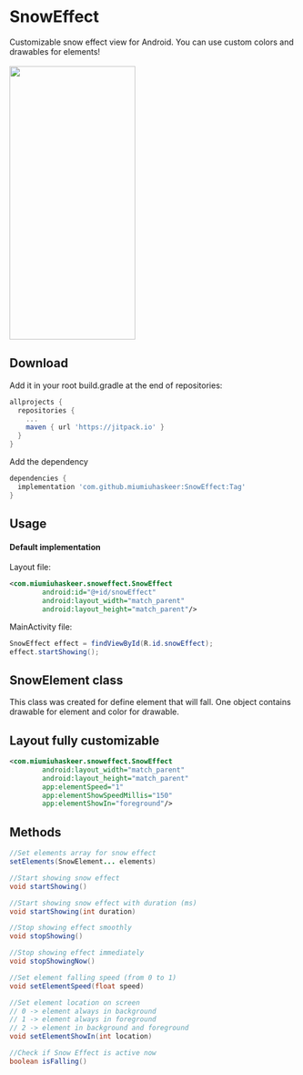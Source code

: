 # SnowEffect
Customizable snow effect view for Android. You can use custom colors and drawables for elements!
<br><br>
<img src="https://github.com/miumiuhaskeer/SnowEffect/blob/master/arts/snow_effect_demonstration.gif" width="221.25" height="480" />

## Download
Add it in your root build.gradle at the end of repositories:
```gradle
allprojects {
  repositories {
    ...
    maven { url 'https://jitpack.io' }
  }
}
```
Add the dependency
```gradle
dependencies {
  implementation 'com.github.miumiuhaskeer:SnowEffect:Tag'
}
```
## Usage
#### Default implementation
Layout file:
```xml
<com.miumiuhaskeer.snoweffect.SnowEffect
        android:id="@+id/snowEffect"
        android:layout_width="match_parent"
        android:layout_height="match_parent"/>
```
MainActivity file:
```Java
SnowEffect effect = findViewById(R.id.snowEffect);
effect.startShowing();
```
## SnowElement class
This class was created for define element that will fall. One object contains drawable for element and color for drawable.

## Layout fully customizable
```xml
<com.miumiuhaskeer.snoweffect.SnowEffect
        android:layout_width="match_parent"
        android:layout_height="match_parent"
        app:elementSpeed="1"
        app:elementShowSpeedMillis="150"
        app:elementShowIn="foreground"/>
```

## Methods
```Java
//Set elements array for snow effect
setElements(SnowElement... elements)

//Start showing snow effect
void startShowing()

//Start showing snow effect with duration (ms)
void startShowing(int duration)

//Stop showing effect smoothly
void stopShowing()

//Stop showing effect immediately
void stopShowingNow()

//Set element falling speed (from 0 to 1)
void setElementSpeed(float speed)

//Set element location on screen
// 0 -> element always in background
// 1 -> element always in foreground
// 2 -> element in background and foreground
void setElementShowIn(int location)

//Check if Snow Effect is active now
boolean isFalling()
```
